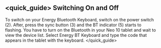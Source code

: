 ## <quick_guide> Switching On and Off
To switch on your Energy Bluetooth Keyboard, switch on the power switch (2). After, press the sync button (3) and the BT indicator (5) starts to flashing. You have to turn on the Bluetooth in your Neo 10 tablet and wait to view the device list. Select Energy BT Keyboard and type the code that appears in the tablet with the keyboard.
</quick_guide>
